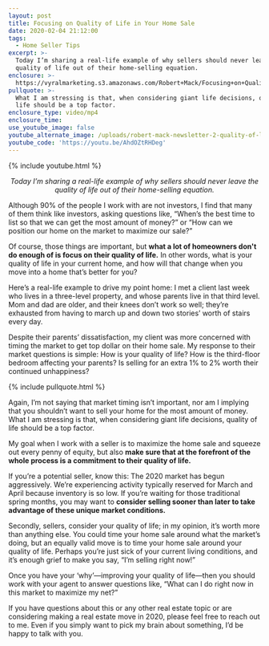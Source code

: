 ```yaml
---
layout: post
title: Focusing on Quality of Life in Your Home Sale
date: 2020-02-04 21:12:00
tags:
  - Home Seller Tips
excerpt: >-
  Today I’m sharing a real-life example of why sellers should never leave the
  quality of life out of their home-selling equation.
enclosure: >-
  https://vyralmarketing.s3.amazonaws.com/Robert+Mack/Focusing+on+Quality+of+Life+in+Your+Home+Sale.mp4
pullquote: >-
  What I am stressing is that, when considering giant life decisions, quality of
  life should be a top factor.
enclosure_type: video/mp4
enclosure_time:
use_youtube_image: false
youtube_alternate_image: /uploads/robert-mack-newsletter-2-quality-of-life-youtube.jpg
youtube_code: 'https://youtu.be/AhdOZtRHDeg'
---
```


{% include youtube.html %}

<p style="text-align: center;"><em>Today I’m sharing a real-life example of why sellers should never leave the quality of life out of their home-selling equation.</em></p>

Although 90% of the people I work with are not investors, I find that many of them think like investors, asking questions like, “When’s the best time to list so that we can get the most amount of money?” or “How can we position our home on the market to maximize our sale?”

Of course, those things are important, but **what a lot of homeowners don't do enough of is focus on their quality of life.** In other words, what is your quality of life in your current home, and how will that change when you move into a home that’s better for you?&nbsp;

Here’s a real-life example to drive my point home: I met a client last week who lives in a three-level property, and whose parents live in that third level. Mom and dad are older, and their knees don’t work so well; they’re exhausted from having to march up and down two stories’ worth of stairs every day.&nbsp;

Despite their parents’ dissatisfaction, my client was more concerned with timing the market to get top dollar on their home sale. My response to their market questions is simple: How is your quality of life? How is the third-floor bedroom affecting your parents? Is selling for an extra 1% to 2% worth their continued unhappiness?&nbsp;

{% include pullquote.html %}

Again, I’m not saying that market timing isn’t important, nor am I implying that you shouldn’t want to sell your home for the most amount of money. What I am stressing is that, when considering giant life decisions, quality of life should be a top factor.&nbsp;

My goal when I work with a seller is to maximize the home sale and squeeze out every penny of equity, but also **make sure that at the forefront of the whole process is a commitment to their quality of life.** &nbsp;

If you’re a potential seller, know this: The 2020 market has begun aggressively. We’re experiencing activity typically reserved for March and April because inventory is so low. If you’re waiting for those traditional spring months, you may want to **consider selling sooner than later to take advantage of these unique market conditions.&nbsp;**

Secondly, sellers, consider your quality of life; in my opinion, it’s worth more than anything else. You could time your home sale around what the market’s doing, but an equally valid move is to time your home sale around your quality of life. Perhaps you’re just sick of your current living conditions, and it’s enough grief to make you say, “I’m selling right now\!”&nbsp;

Once you have your ‘why’—improving your quality of life—then you should work with your agent to answer questions like, “What can I do right now in this market to maximize my net?”&nbsp;

If you have questions about this or any other real estate topic or are considering making a real estate move in 2020, please feel free to reach out to me. Even if you simply want to pick my brain about something, I’d be happy to talk with you.
